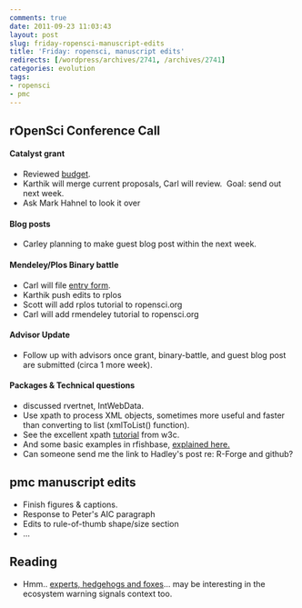 ```yaml
---
comments: true
date: 2011-09-23 11:03:43
layout: post
slug: friday-ropensci-manuscript-edits
title: 'Friday: ropensci, manuscript edits'
redirects: [/wordpress/archives/2741, /archives/2741]
categories: evolution
tags: 
- ropensci 
- pmc
---
```


## rOpenSci Conference Call


#### Catalyst grant

* Reviewed [budget](https://docs.google.com/spreadsheet/ccc?key=0AkEIu-KKuNnqdHF4b2xDS3JXWDlIMmgwY182bmRReWc&hl=en_US#gid=0).
* Karthik will merge current proposals, Carl will review.  Goal: send out next week.
* Ask Mark Hahnel to look it over

#### Blog posts

* Carley planning to make guest blog post within the next week.

#### Mendeley/Plos Binary battle

* Carl will file [entry form](http://dev.mendeley.com/binary-battle-entry/).
* Karthik push edits to rplos
* Scott will add rplos tutorial to ropensci.org
* Carl will add rmendeley tutorial to ropensci.org


#### Advisor Update

* Follow up with advisors once grant, binary-battle, and guest blog post are submitted (circa 1 more week).


#### Packages & Technical questions

* discussed rvertnet, IntWebData.
* Use xpath to process XML objects, sometimes more useful and faster than converting to list (xmlToList() function).
* See the excellent xpath [tutorial](http://www.w3schools.com/xpath/default.asp) from w3c.
* And some basic examples in rfishbase, [explained here.](http://www.carlboettiger.info/archives/2745)
* Can someone send me the link to Hadley's post re: R-Forge and github?


## pmc manuscript edits

* Finish figures & captions.
* Response to Peter's AIC paragraph
* Edits to rule-of-thumb shape/size section
* ...

## Reading
	
  * Hmm.. [experts, hedgehogs and foxes](http://blogs.ft.com/gavyndavies/2011/02/10/why-cant-economists-predict-disruptive-events/)... may be interesting in the ecosystem warning signals context too.


